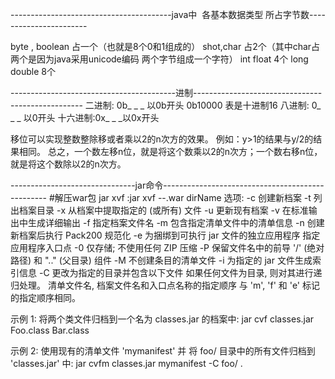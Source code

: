 ----------------------------------------java中  各基本数据类型 所占字节数-----------------------


byte , boolean 占一个（也就是8个0和1组成的）
shot,char 占2个（其中char占两个是因为java采用unicode编码 两个字节组成一个字符）
int float 4个
long double 8个




-----------------------------------------进制--------------------------------------------------
二进制: 0b_ _ _ 以0b开头 0b10000 表是十进制16
八进制: 0_ _ _ 以0开头 
十六进制:0x_ _ _以0x开头

移位可以实现整数整除移或者乘以2的n次方的效果。
例如：y&gt;1的结果与y/2的结果相同。
总之，一个数左移n位，就是将这个数乘以2的n次方；一个数右移n位，就是将这个数除以2的n次方。

-------------------------------jar命令-------------------------------------------------
#解压war包
jar xvf 
    :jar xvf --.war dirName
    选项:
        -c  创建新档案
        -t  列出档案目录
        -x  从档案中提取指定的 (或所有) 文件
        -u  更新现有档案
        -v  在标准输出中生成详细输出
        -f  指定档案文件名
        -m  包含指定清单文件中的清单信息
        -n  创建新档案后执行 Pack200 规范化
        -e  为捆绑到可执行 jar 文件的独立应用程序
            指定应用程序入口点
        -0  仅存储; 不使用任何 ZIP 压缩
        -P  保留文件名中的前导 '/' (绝对路径) 和 ".." (父目录) 组件
        -M  不创建条目的清单文件
        -i  为指定的 jar 文件生成索引信息
        -C  更改为指定的目录并包含以下文件
    如果任何文件为目录, 则对其进行递归处理。
    清单文件名, 档案文件名和入口点名称的指定顺序
    与 'm', 'f' 和 'e' 标记的指定顺序相同。
    
示例 1: 将两个类文件归档到一个名为 classes.jar 的档案中:
jar cvf classes.jar Foo.class Bar.class

示例 2: 使用现有的清单文件 'mymanifest' 并
将 foo/ 目录中的所有文件归档到 'classes.jar' 中:
jar cvfm classes.jar mymanifest -C foo/ .